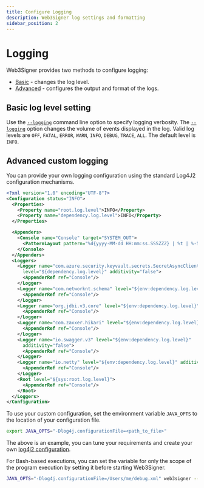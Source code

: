 ```yaml
---
title: Configure Logging
description: Web3Signer log settings and formatting
sidebar_position: 2
---
```


# Logging

Web3Signer provides two methods to configure logging:

- [Basic](#basic-log-level-setting) - changes the log level.
- [Advanced](#advanced-custom-logging) - configures the output and format of the logs.

## Basic log level setting

Use the [`--logging`](../../Reference/CLI/CLI-Syntax.md#logging) command line option to specify logging verbosity. The [`--logging`](../../Reference/CLI/CLI-Syntax.md#logging) option changes the volume of events displayed in the log. Valid log levels are `OFF`, `FATAL`, `ERROR`, `WARN`, `INFO`, `DEBUG`, `TRACE`, `ALL`. The default level is `INFO`.

## Advanced custom logging

You can provide your own logging configuration using the standard Log4J2 configuration mechanisms.

```xml
<?xml version="1.0" encoding="UTF-8"?>
<Configuration status="INFO">
  <Properties>
    <Property name="root.log.level">INFO</Property>
    <Property name="dependency.log.level">INFO</Property>
  </Properties>

  <Appenders>
    <Console name="Console" target="SYSTEM_OUT">
      <PatternLayout pattern="%d{yyyy-MM-dd HH:mm:ss.SSSZZZ} | %t | %-5level | %c{1} | %msg%n"/>
    </Console>
  </Appenders>
  <Loggers>
    <Logger name="com.azure.security.keyvault.secrets.SecretAsyncClient"
      level="${dependency.log.level}" additivity="false">
      <AppenderRef ref="Console"/>
    </Logger>
    <Logger name="com.networknt.schema" level="${env:dependency.log.level}" additivity="false">
      <AppenderRef ref="Console"/>
    </Logger>
    <Logger name="org.jdbi.v3.core" level="${env:dependency.log.level}" additivity="false">
      <AppenderRef ref="Console"/>
    </Logger>
    <Logger name="com.zaxxer.hikari" level="${env:dependency.log.level}" additivity="false">
      <AppenderRef ref="Console"/>
    </Logger>
    <Logger name="io.swagger.v3" level="${env:dependency.log.level}"
      additivity="false">
      <AppenderRef ref="Console"/>
    </Logger>
    <Logger name="io.netty" level="${env:dependency.log.level}" additivity="false">
      <AppenderRef ref="Console"/>
    </Logger>
    <Root level="${sys:root.log.level}">
      <AppenderRef ref="Console"/>
    </Root>
  </Loggers>
</Configuration>
```

To use your custom configuration, set the environment variable `JAVA_OPTS` to the location of your configuration file.

```bash
export JAVA_OPTS="-Dlog4j.configurationFile=<path_to_file>"
```

The above is an example, you can tune your requirements and create your own [log4j2 configuration](https://logging.apache.org/log4j/2.x/manual/configuration.html).

For Bash-based executions, you can set the variable for only the scope of the program execution by setting it before starting Web3Signer.

```bash title="Set the custom logging and start Web3Signer"
JAVA_OPTS="-Dlog4j.configurationFile=/Users/me/debug.xml" web3signer --key-store-path=/Users/me/keyFiles/ eth2
```
